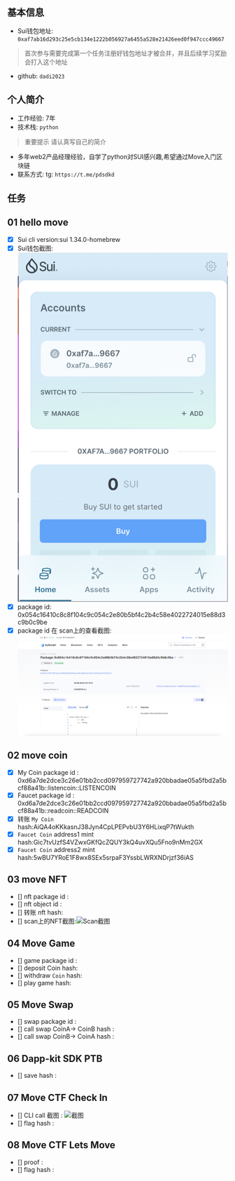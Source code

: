 ## 基本信息
- Sui钱包地址: `0xaf7ab16d293c25e5cb134e1222b056927a6455a528e21426eed0f947ccc49667`
> 首次参与需要完成第一个任务注册好钱包地址才被合并，并且后续学习奖励会打入这个地址
- github: `dadi2023`

## 个人简介
- 工作经验: 7年
- 技术栈: `python`
> 重要提示 请认真写自己的简介
- 多年web2产品经理经验，自学了python对SUI感兴趣,希望通过Move入门区块链
- 联系方式: tg: `https://t.me/pdsdkd` 

## 任务

##   01 hello move  
- [x] Sui cli version:sui 1.34.0-homebrew
- [x] Sui钱包截图: ![Sui钱包截图](./images/image_1.png)
- [x] package id: 0x054c16410c8c8f104c9c054c2e80b5bf4c2b4c58e4022724015e88d3c9b0c9be
- [x] package id 在 scan上的查看截图:![Scan截图](./images/image_2.png)

##   02 move coin
- [x] My Coin package id : 0xd6a7de2dce3c26e01bb2ccd097959727742a920bbadae05a5fbd2a5bcf88a41b::listencoin::LISTENCOIN
- [x] Faucet package id : 0xd6a7de2dce3c26e01bb2ccd097959727742a920bbadae05a5fbd2a5bcf88a41b::readcoin::READCOIN
- [x] 转账 `My Coin` hash:AiQA4oKKkasnJ38Jyn4CpLPEPvbU3Y6HLixqP7tWukth
- [x] `Faucet Coin` address1 mint hash:Gic7tvUzfS4VZwxGKfQcZQUY3kQ4uvXQu5Fno9nMm2GX
- [x] `Faucet Coin` address2 mint hash:5wBU7YRoE1F8wx8SEx5srpaF3YssbLWRXNDrjzf36iAS

##   03 move NFT
- [] nft package id :
- [] nft object id : 
- [] 转账 nft  hash:
- [] scan上的NFT截图:![Scan截图](./images/你的图片地址)

##   04 Move Game
- [] game package id :
- [] deposit Coin hash:
- [] withdraw `Coin` hash:
- [] play game hash:

##   05 Move Swap
- [] swap package id :
- [] call swap CoinA-> CoinB  hash :
- [] call swap CoinB-> CoinA  hash :

##   06 Dapp-kit SDK PTB
- [] save hash :

##   07 Move CTF Check In
- [] CLI call 截图 : ![截图](./images/你的图片地址)
- [] flag hash :

##   08 Move CTF Lets Move
- [] proof : 
- [] flag hash :
